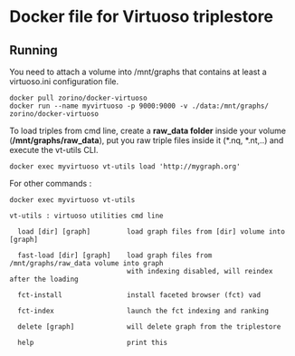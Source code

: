 # Docker file for Virtuoso triplestore

## Running


You need to attach a volume into /mnt/graphs that contains at least a virtuoso.ini configuration file.


```
docker pull zorino/docker-virtuoso
docker run --name myvirtuoso -p 9000:9000 -v ./data:/mnt/graphs/ zorino/docker-virtuoso
```

To load triples from cmd line, create a **raw_data folder** inside your volume (**/mnt/graphs/raw_data**), put you raw triple files inside it (*.nq, *.nt,..) and execute the vt-utils CLI.

```
docker exec myvirtuoso vt-utils load 'http://mygraph.org'
```

For other commands :
```
docker exec myvirtuoso vt-utils

vt-utils : virtuoso utilities cmd line

  load [dir] [graph]         load graph files from [dir] volume into [graph]

  fast-load [dir] [graph]    load graph files from /mnt/graphs/raw_data volume into graph
                             with indexing disabled, will reindex after the loading

  fct-install                install faceted browser (fct) vad

  fct-index                  launch the fct indexing and ranking

  delete [graph]             will delete graph from the triplestore

  help                       print this
```

